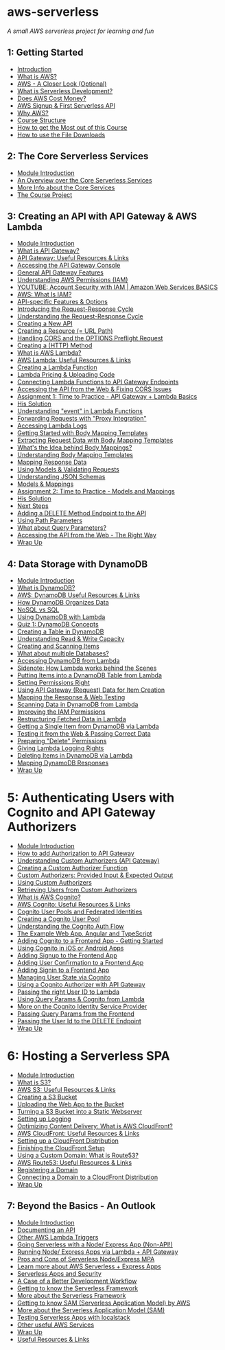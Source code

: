 # aws-serverless
*A small AWS serverless project for learning and fun*

## 1: Getting Started

* [Introduction](https://www.udemy.com/aws-serverless-a-complete-introduction/learn/v4/t/lecture/7275232?start=0)
* [What is AWS?](https://www.udemy.com/aws-serverless-a-complete-introduction/learn/v4/t/lecture/7275236?start=0)
* [AWS - A Closer Look (Optional)](https://www.udemy.com/aws-serverless-a-complete-introduction/learn/v4/t/lecture/7214768?start=0)
* [What is Serverless Development?](https://www.udemy.com/aws-serverless-a-complete-introduction/learn/v4/t/lecture/7275818?start=0)
* [Does AWS Cost Money?](https://www.udemy.com/aws-serverless-a-complete-introduction/learn/v4/t/lecture/7221444?start=0)
* [AWS Signup & First Serverless API](https://www.udemy.com/aws-serverless-a-complete-introduction/learn/v4/t/lecture/7214772?start=0)
* [Why AWS?](https://www.udemy.com/aws-serverless-a-complete-introduction/learn/v4/t/lecture/7275242?start=0)
* [Course Structure](https://www.udemy.com/aws-serverless-a-complete-introduction/learn/v4/t/lecture/7275826?start=0)
* [How to get the Most out of this Course](https://www.udemy.com/aws-serverless-a-complete-introduction/learn/v4/t/lecture/7271100?start=0)
* [How to use the File Downloads](https://www.udemy.com/aws-serverless-a-complete-introduction/learn/v4/t/lecture/7228510?start=0)

## 2: The Core Serverless Services

* [Module Introduction](https://www.udemy.com/aws-serverless-a-complete-introduction/learn/v4/t/lecture/7275250?start=0)
* [An Overview over the Core Serverless Services](https://www.udemy.com/aws-serverless-a-complete-introduction/learn/v4/t/lecture/7275842?start=0)
* [More Info about the Core Services](https://www.udemy.com/aws-serverless-a-complete-introduction/learn/v4/t/lecture/7214806?start=0)
* [The Course Project](https://www.udemy.com/aws-serverless-a-complete-introduction/learn/v4/t/lecture/7275866?start=0)

## 3: Creating an API with API Gateway & AWS Lambda

* [Module Introduction](https://www.udemy.com/aws-serverless-a-complete-introduction/learn/v4/t/lecture/7275252?start=0)
* [What is API Gateway?](https://www.udemy.com/aws-serverless-a-complete-introduction/learn/v4/t/lecture/7275254?start=0)
* [API Gateway: Useful Resources & Links](https://www.udemy.com/aws-serverless-a-complete-introduction/learn/v4/t/lecture/7220612?start=0)
* [Accessing the API Gateway Console](https://www.udemy.com/aws-serverless-a-complete-introduction/learn/v4/t/lecture/7275256?start=0)
* [General API Gateway Features](https://www.udemy.com/aws-serverless-a-complete-introduction/learn/v4/t/lecture/7275874?start=0)
* [Understanding AWS Permissions (IAM)](https://www.udemy.com/aws-serverless-a-complete-introduction/learn/v4/t/lecture/7220660?start=0)
* [YOUTUBE: Account Security with IAM | Amazon Web Services BASICS](https://youtu.be/9CKsX6MOPDQ)
* [AWS: What Is IAM?](http://docs.aws.amazon.com/IAM/latest/UserGuide/introduction.html)
* [API-specific Features & Options](https://www.udemy.com/aws-serverless-a-complete-introduction/learn/v4/t/lecture/7275882?start=0)
* [Introducing the Request-Response Cycle](https://www.udemy.com/aws-serverless-a-complete-introduction/learn/v4/t/lecture/7275888?start=0)
* [Understanding the Request-Response Cycle](https://www.udemy.com/aws-serverless-a-complete-introduction/learn/v4/t/lecture/7275898?start=0)
* [Creating a New API](https://www.udemy.com/aws-serverless-a-complete-introduction/learn/v4/t/lecture/7275902?start=0)
* [Creating a Resource (= URL Path)](https://www.udemy.com/aws-serverless-a-complete-introduction/learn/v4/t/lecture/7275910?start=0)
* [Handling CORS and the OPTIONS Preflight Request](https://www.udemy.com/aws-serverless-a-complete-introduction/learn/v4/t/lecture/7275916?start=0)
* [Creating a (HTTP) Method](https://www.udemy.com/aws-serverless-a-complete-introduction/learn/v4/t/lecture/7275924?start=0)
* [What is AWS Lambda?](https://www.udemy.com/aws-serverless-a-complete-introduction/learn/v4/t/lecture/7275930?start=0)
* [AWS Lambda: Useful Resources & Links](https://www.udemy.com/aws-serverless-a-complete-introduction/learn/v4/t/lecture/7220630?start=0)
* [Creating a Lambda Function](https://www.udemy.com/aws-serverless-a-complete-introduction/learn/v4/t/lecture/7275942?start=0)
* [Lambda Pricing & Uploading Code](https://www.udemy.com/aws-serverless-a-complete-introduction/learn/v4/t/lecture/7220722?start=0)
* [Connecting Lambda Functions to API Gateway Endpoints](https://www.udemy.com/aws-serverless-a-complete-introduction/learn/v4/t/lecture/7275948?start=0)
* [Accessing the API from the Web & Fixing CORS Issues](https://www.udemy.com/aws-serverless-a-complete-introduction/learn/v4/t/lecture/7275966?start=0)
* [Assignment 1: Time to Practice - API Gateway + Lambda Basics](https://www.udemy.com/aws-serverless-a-complete-introduction/learn/v4/t/practice/432)
* [His Solution](https://www.udemy.com/aws-serverless-a-complete-introduction/learn/v4/t/practice/432/instructor-solution)
* [Understanding "event" in Lambda Functions](https://www.udemy.com/aws-serverless-a-complete-introduction/learn/v4/t/lecture/7275980?start=0)
* [Forwarding Requests with "Proxy Integration"](https://www.udemy.com/aws-serverless-a-complete-introduction/learn/v4/t/lecture/7275982?start=0)
* [Accessing Lambda Logs](https://www.udemy.com/aws-serverless-a-complete-introduction/learn/v4/t/lecture/7275992?start=0)
* [Getting Started with Body Mapping Templates](https://www.udemy.com/aws-serverless-a-complete-introduction/learn/v4/t/lecture/7275998?start=0)
* [Extracting Request Data with Body Mapping Templates](https://www.udemy.com/aws-serverless-a-complete-introduction/learn/v4/t/lecture/7276000?start=0)
* [What's the Idea behind Body Mappings?](https://www.udemy.com/aws-serverless-a-complete-introduction/learn/v4/t/lecture/7276006?start=0)
* [Understanding Body Mapping Templates](https://www.udemy.com/aws-serverless-a-complete-introduction/learn/v4/t/lecture/7220824?start=0)
* [Mapping Response Data](https://www.udemy.com/aws-serverless-a-complete-introduction/learn/v4/t/lecture/7276038?start=0)
* [Using Models & Validating Requests](https://www.udemy.com/aws-serverless-a-complete-introduction/learn/v4/t/lecture/7276052?start=0)
* [Understanding JSON Schemas](https://www.udemy.com/aws-serverless-a-complete-introduction/learn/v4/t/lecture/7221128?start=0)
* [Models & Mappings](https://www.udemy.com/aws-serverless-a-complete-introduction/learn/v4/t/lecture/7276058?start=0)
* [Assignment 2: Time to Practice - Models and Mappings](https://www.udemy.com/aws-serverless-a-complete-introduction/learn/v4/t/practice/434)
* [His Solution](https://www.udemy.com/aws-serverless-a-complete-introduction/learn/v4/t/practice/434/instructor-solution)
* [Next Steps](https://www.udemy.com/aws-serverless-a-complete-introduction/learn/v4/t/lecture/7276066?start=0)
* [Adding a DELETE Method Endpoint to the API](https://www.udemy.com/aws-serverless-a-complete-introduction/learn/v4/t/lecture/7276082?start=0)
* [Using Path Parameters](https://www.udemy.com/aws-serverless-a-complete-introduction/learn/v4/t/lecture/7276096?start=0)
* [What about Query Parameters?](https://www.udemy.com/aws-serverless-a-complete-introduction/learn/v4/t/lecture/7221138?start=0)
* [Accessing the API from the Web - The Right Way](https://www.udemy.com/aws-serverless-a-complete-introduction/learn/v4/t/lecture/7276116?start=0)
* [Wrap Up](https://www.udemy.com/aws-serverless-a-complete-introduction/learn/v4/t/lecture/7276126?start=0)

## 4: Data Storage with DynamoDB

* [Module Introduction](https://www.udemy.com/aws-serverless-a-complete-introduction/learn/v4/t/lecture/7221150?start=0)
* [What is DynamoDB?](https://www.udemy.com/aws-serverless-a-complete-introduction/learn/v4/t/lecture/7224708?start=0)
* [AWS: DynamoDB Useful Resources & Links](https://www.udemy.com/aws-serverless-a-complete-introduction/learn/v4/t/lecture/7224736?start=0)
* [How DynamoDB Organizes Data](https://www.udemy.com/aws-serverless-a-complete-introduction/learn/v4/t/lecture/7224714?start=0)
* [NoSQL vs SQL](https://www.udemy.com/aws-serverless-a-complete-introduction/learn/v4/t/lecture/7224724?start=0)
* [Using DynamoDB with Lambda](https://www.udemy.com/aws-serverless-a-complete-introduction/learn/v4/t/lecture/7224728?start=0)
* [Quiz 1: DynamoDB Concepts](https://www.udemy.com/aws-serverless-a-complete-introduction/learn/v4/t/quiz/366844)
* [Creating a Table in DynamoDB](https://www.udemy.com/aws-serverless-a-complete-introduction/learn/v4/t/lecture/7228528?start=0)
* [Understanding Read & Write Capacity](https://www.udemy.com/aws-serverless-a-complete-introduction/learn/v4/t/lecture/7228534?start=0)
* [Creating and Scanning Items](https://www.udemy.com/aws-serverless-a-complete-introduction/learn/v4/t/lecture/7228538?start=0)
* [What about multiple Databases?](https://www.udemy.com/aws-serverless-a-complete-introduction/learn/v4/t/lecture/7228542?start=0)
* [Accessing DynamoDB from Lambda](https://www.udemy.com/aws-serverless-a-complete-introduction/learn/v4/t/lecture/7228544?start=0)
* [Sidenote: How Lambda works behind the Scenes](https://www.udemy.com/aws-serverless-a-complete-introduction/learn/v4/t/lecture/7228548?start=0)
* [Putting Items into a DynamoDB Table from Lambda](https://www.udemy.com/aws-serverless-a-complete-introduction/learn/v4/t/lecture/7228550?start=0)
* [Setting Permissions Right](https://www.udemy.com/aws-serverless-a-complete-introduction/learn/v4/t/lecture/7228552?start=0)
* [Using API Gateway (Request) Data for Item Creation](https://www.udemy.com/aws-serverless-a-complete-introduction/learn/v4/t/lecture/7228554?start=0)
* [Mapping the Response & Web Testing](https://www.udemy.com/aws-serverless-a-complete-introduction/learn/v4/t/lecture/7228558?start=0)
* [Scanning Data in DynamoDB from Lambda](https://www.udemy.com/aws-serverless-a-complete-introduction/learn/v4/t/lecture/7228560?start=0)
* [Improving the IAM Permissions](https://www.udemy.com/aws-serverless-a-complete-introduction/learn/v4/t/lecture/7228562?start=0)
* [Restructuring Fetched Data in Lambda](https://www.udemy.com/aws-serverless-a-complete-introduction/learn/v4/t/lecture/7228568?start=0)
* [Getting a Single Item from DynamoDB via Lambda](https://www.udemy.com/aws-serverless-a-complete-introduction/learn/v4/t/lecture/7228572?start=0)
* [Testing it from the Web & Passing Correct Data](https://www.udemy.com/aws-serverless-a-complete-introduction/learn/v4/t/lecture/7228574?start=0)
* [Preparing "Delete" Permissions](https://www.udemy.com/aws-serverless-a-complete-introduction/learn/v4/t/lecture/7228576?start=0)
* [Giving Lambda Logging Rights](https://www.udemy.com/aws-serverless-a-complete-introduction/learn/v4/t/lecture/7229216?start=0)
* [Deleting Items in DynamoDB via Lambda](https://www.udemy.com/aws-serverless-a-complete-introduction/learn/v4/t/lecture/7228580?start=0)
* [Mapping DynamoDB Responses](https://www.udemy.com/aws-serverless-a-complete-introduction/learn/v4/t/lecture/7228596?start=0)
* [Wrap Up](https://www.udemy.com/aws-serverless-a-complete-introduction/learn/v4/t/lecture/7228600?start=0)

# 5: Authenticating Users with Cognito and API Gateway Authorizers

* [Module Introduction](https://www.udemy.com/aws-serverless-a-complete-introduction/learn/v4/t/lecture/7228604?start=0)
* [How to add Authorization to API Gateway](https://www.udemy.com/aws-serverless-a-complete-introduction/learn/v4/t/lecture/7248324?start=0)
* [Understanding Custom Authorizers (API Gateway)](https://www.udemy.com/aws-serverless-a-complete-introduction/learn/v4/t/lecture/7248318?start=0)
* [Creating a Custom Authorizer Function](https://www.udemy.com/aws-serverless-a-complete-introduction/learn/v4/t/lecture/7248326?start=0)
* [Custom Authorizers: Provided Input & Expected Output](https://www.udemy.com/aws-serverless-a-complete-introduction/learn/v4/t/lecture/7248468?start=0)
* [Using Custom Authorizers](https://www.udemy.com/aws-serverless-a-complete-introduction/learn/v4/t/lecture/7248328?start=0)
* [Retrieving Users from Custom Authorizers](https://www.udemy.com/aws-serverless-a-complete-introduction/learn/v4/t/lecture/7248332?start=0)
* [What is AWS Cognito?](https://www.udemy.com/aws-serverless-a-complete-introduction/learn/v4/t/lecture/7248336?start=0)
* [AWS Cognito: Useful Resources & Links](https://www.udemy.com/aws-serverless-a-complete-introduction/learn/v4/t/lecture/7228606?start=0)
* [Cognito User Pools and Federated Identities](https://www.udemy.com/aws-serverless-a-complete-introduction/learn/v4/t/lecture/7248342?start=0)
* [Creating a Cognito User Pool](https://www.udemy.com/aws-serverless-a-complete-introduction/learn/v4/t/lecture/7248346?start=0)
* [Understanding the Cognito Auth Flow](https://www.udemy.com/aws-serverless-a-complete-introduction/learn/v4/t/lecture/7248350?start=0)
* [The Example Web App, Angular and TypeScript](https://www.udemy.com/aws-serverless-a-complete-introduction/learn/v4/t/lecture/7248494?start=0)
* [Adding Cognito to a Frontend App - Getting Started](https://www.udemy.com/aws-serverless-a-complete-introduction/learn/v4/t/lecture/7248358?start=0)
* [Using Cognito in iOS or Android Apps](https://www.udemy.com/aws-serverless-a-complete-introduction/learn/v4/t/lecture/7248480?start=0)
* [Adding Signup to the Frontend App](https://www.udemy.com/aws-serverless-a-complete-introduction/learn/v4/t/lecture/7389824?start=0)
* [Adding User Confirmation to a Frontend App](https://www.udemy.com/aws-serverless-a-complete-introduction/learn/v4/t/lecture/7248366?start=0)
* [Adding Signin to a Frontend App](https://www.udemy.com/aws-serverless-a-complete-introduction/learn/v4/t/lecture/7248372?start=0)
* [Managing User State via Cognito](https://www.udemy.com/aws-serverless-a-complete-introduction/learn/v4/t/lecture/7248374?start=0)
* [Using a Cognito Authorizer with API Gateway](https://www.udemy.com/aws-serverless-a-complete-introduction/learn/v4/t/lecture/7248386?start=0)
* [Passing the right User ID to Lambda](https://www.udemy.com/aws-serverless-a-complete-introduction/learn/v4/t/lecture/7248394?start=0)
* [Using Query Params & Cognito from Lambda](https://www.udemy.com/aws-serverless-a-complete-introduction/learn/v4/t/lecture/7248398?start=0)
* [More on the Cognito Identity Service Provider](https://www.udemy.com/aws-serverless-a-complete-introduction/learn/v4/t/lecture/7248500?start=0)
* [Passing Query Params from the Frontend](https://www.udemy.com/aws-serverless-a-complete-introduction/learn/v4/t/lecture/7248402?start=0)
* [Passing the User Id to the DELETE Endpoint](https://www.udemy.com/aws-serverless-a-complete-introduction/learn/v4/t/lecture/7248416?start=0)
* [Wrap Up](https://www.udemy.com/aws-serverless-a-complete-introduction/learn/v4/t/lecture/7248406?start=0)

# 6: Hosting a Serverless SPA

* [Module Introduction](https://www.udemy.com/aws-serverless-a-complete-introduction/learn/v4/t/lecture/7248428?start=0)
* [What is S3?](https://www.udemy.com/aws-serverless-a-complete-introduction/learn/v4/t/lecture/7248432?start=0)
* [AWS S3: Useful Resources & Links](https://www.udemy.com/aws-serverless-a-complete-introduction/learn/v4/t/lecture/7248438?start=0)
* [Creating a S3 Bucket](https://www.udemy.com/aws-serverless-a-complete-introduction/learn/v4/t/lecture/7248442?start=0)
* [Uploading the Web App to the Bucket](https://www.udemy.com/aws-serverless-a-complete-introduction/learn/v4/t/lecture/7248444?start=0)
* [Turning a S3 Bucket into a Static Webserver](https://www.udemy.com/aws-serverless-a-complete-introduction/learn/v4/t/lecture/7248448?start=0)
* [Setting up Logging](https://www.udemy.com/aws-serverless-a-complete-introduction/learn/v4/t/lecture/7248454?start=0)
* [Optimizing Content Delivery: What is AWS CloudFront?](https://www.udemy.com/aws-serverless-a-complete-introduction/learn/v4/t/lecture/7248458?start=0)
* [AWS CloudFront: Useful Resources & Links](https://www.udemy.com/aws-serverless-a-complete-introduction/learn/v4/t/lecture/7248462?start=0)
* [Setting up a CloudFront Distribution](https://www.udemy.com/aws-serverless-a-complete-introduction/learn/v4/t/lecture/7248514?start=0)
* [Finishing the CloudFront Setup](https://www.udemy.com/aws-serverless-a-complete-introduction/learn/v4/t/lecture/7248520?start=0)
* [Using a Custom Domain: What is Route53?](https://www.udemy.com/aws-serverless-a-complete-introduction/learn/v4/t/lecture/7248526?start=0)
* [AWS Route53: Useful Resources & Links](https://www.udemy.com/aws-serverless-a-complete-introduction/learn/v4/t/lecture/7248532?start=0)
* [Registering a Domain](https://www.udemy.com/aws-serverless-a-complete-introduction/learn/v4/t/lecture/7248540?start=0)
* [Connecting a Domain to a CloudFront Distribution](https://www.udemy.com/aws-serverless-a-complete-introduction/learn/v4/t/lecture/7271088?start=0)
* [Wrap Up](https://www.udemy.com/aws-serverless-a-complete-introduction/learn/v4/t/lecture/7271092?start=0)

## 7: Beyond the Basics - An Outlook

* [Module Introduction](https://www.udemy.com/aws-serverless-a-complete-introduction/learn/v4/t/lecture/7271096?start=0)
* [Documenting an API](https://www.udemy.com/aws-serverless-a-complete-introduction/learn/v4/t/lecture/7322066?start=0)
* [Other AWS Lambda Triggers]()
* [Going Serverless with a Node/ Express App (Non-API!)]()
* [Running Node/ Express Apps via Lambda + API Gateway]()
* [Pros and Cons of Serverless Node/Express MPA]()
* [Learn more about AWS Serverless + Express Apps]()
* [Serverless Apps and Security]()
* [A Case of a Better Development Workflow]()
* [Getting to know the Serverless Framework]()
* [More about the Serverless Framework]()
* [Getting to know SAM (Serverless Application Model) by AWS]()
* [More about the Serverless Application Model (SAM)]()
* [Testing Serverless Apps with localstack]()
* [Other useful AWS Services]()
* [Wrap Up]()
* [Useful Resources & Links]()
